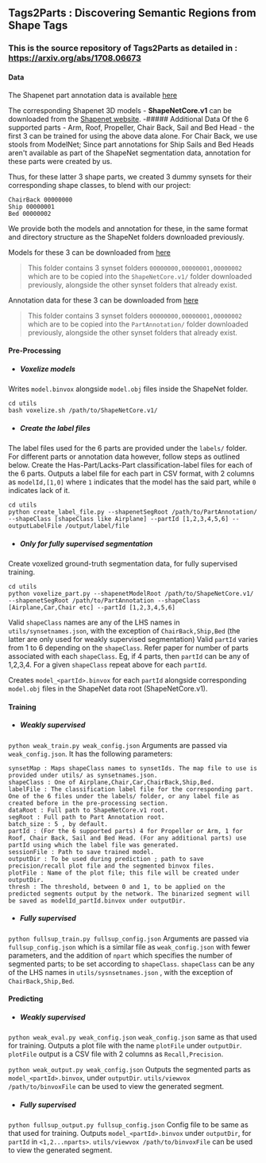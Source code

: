 ## Tags2Parts : Discovering Semantic Regions from Shape Tags
### This is the source repository of Tags2Parts as detailed in : https://arxiv.org/abs/1708.06673

#### Data
The Shapenet part annotation data is available [here](https://shapenet.cs.stanford.edu/ericyi/shapenetcore_partanno_v0.zip)

The corresponding Shapenet 3D models - **ShapeNetCore.v1** can be downloaded from the [Shapenet website](https://www.shapenet.org/). 
-##### Additional Data
Of the 6 supported parts - Arm, Roof, Propeller, Chair Back, Sail and Bed Head - the first 3 can be trained for using the above data alone.
For Chair Back, we use stools from ModelNet; Since part annotations for Ship Sails and Bed Heads aren't available as part of the ShapeNet segmentation data, annotation for these parts were created by us. 

Thus, for these latter 3 shape parts, we created 3 dummy synsets for their corresponding shape classes, to blend with our project:
```
ChairBack 00000000
Ship 00000001
Bed 00000002
```
We provide both the models and annotation for these, in the same format and directory structure as the ShapeNet folders downloaded previously.

Models for these 3 can be downloaded from [here](https://www.dropbox.com/sh/7bngjkv3ygo932g/AABrGisqFmqEY8qLfbhPiWm1a?dl=0)
>This folder contains 3 synset folders `00000000,00000001,00000002` which are to be copied into the `ShapeNetCore.v1/` folder downloaded previously, alongside the other synset folders that already exist.

Annotation data for these 3 can be downloaded from [here](https://www.dropbox.com/sh/oew0t0ndbfkxcxw/AABCFN8z6I9wAbszZy3v3hhDa?dl=0)
>This folder contains 3 synset folders `00000000,00000001,00000002` which are to be copied into the `PartAnnotation/` folder downloaded previously, alongside the other synset folders that already exist.

#### Pre-Processing
- ##### Voxelize models
Writes `model.binvox` alongside `model.obj` files inside the ShapeNet folder.
```
cd utils
bash voxelize.sh /path/to/ShapeNetCore.v1/
```
- ##### Create the label files
The label files used for the 6 parts are provided under the `labels/` folder. For different parts or annotation data however, follow steps as outlined below.
Create the Has-Part/Lacks-Part classification-label files for each of the 6 parts. Outputs a label file for each part in CSV format, with 2 columns as `modelId,[1,0]` where `1` indicates that the model has the said part, while `0` indicates lack of it.
```
cd utils
python create_label_file.py --shapenetSegRoot /path/to/PartAnnotation/ --shapeClass [shapeClass like Airplane] --partId [1,2,3,4,5,6] --outputLabelFile /output/label/file
```
- ##### Only for fully supervised segmentation
Create voxelized ground-truth segmentation data, for fully supervised training.
```
cd utils
python voxelize_part.py --shapenetModelRoot /path/to/ShapeNetCore.v1/ --shapenetSegRoot /path/to/PartAnnotation --shapeClass [Airplane,Car,Chair etc] --partId [1,2,3,4,5,6]
```
Valid `shapeClass` names are any of the LHS names in `utils/synsetnames.json`, with the exception of `ChairBack,Ship,Bed` (the latter are only used for weakly supervised segmentation)
Valid `partId` varies from 1 to 6 depending on the `shapeClass`. Refer paper for number of parts associated with each `shapeClass`. Eg, if 4 parts, then `partId` can be any of 1,2,3,4. For a given `shapeClass` repeat above for each `partId`. 

Creates `model_<partId>.binvox` for each `partId` alongside corresponding `model.obj` files in the ShapeNet data root (ShapeNetCore.v1).

#### Training
- ##### Weakly supervised
`python weak_train.py weak_config.json`
Arguments are passed via `weak_config.json`.
It has the following parameters:
```
synsetMap : Maps shapeClass names to synsetIds. The map file to use is provided under utils/ as synsetnames.json.
shapeClass : One of Airplane,Chair,Car,ChairBack,Ship,Bed.
labelFile : The classification label file for the corresponding part. One of the 6 files under the labels/ folder, or any label file as created before in the pre-processing section.
dataRoot : Full path to ShapeNetCore.v1 root.
segRoot : Full path to Part Annotation root.
batch_size : 5 , by default.
partId : (For the 6 supported parts) 4 for Propeller or Arm, 1 for Roof, Chair Back, Sail and Bed Head. (For any additional parts) use partId using which the label file was generated.
sessionFile : Path to save trained model.
outputDir : To be used during prediction ; path to save precision/recall plot file and the segmented binvox files.
plotFile : Name of the plot file; this file will be created under outputDir.
thresh : The threshold, between 0 and 1, to be applied on the predicted segments output by the network. The binarized segment will be saved as modelId_partId.binvox under outputDir.
```
- ##### Fully supervised
`python fullsup_train.py fullsup_config.json`
Arguments are passed via `fullsup_config.json` which is a similar file as `weak_config.json` with fewer parameters, and the addition of `npart` which specifies the number of segmented parts; to be set according to `shapeClass`. 
`shapeClass` can be any of the LHS names in `utils/sysnsetnames.json` , with the exception of `ChairBack,Ship,Bed`.

#### Predicting
- ##### Weakly supervised
`python weak_eval.py weak_config.json`
`weak_config.json` same as that used for training. Outputs a plot file with the name `plotFile` under `outputDir`. `plotFile` output is a CSV file with 2 columns as `Recall,Precision`.

`python weak_output.py weak_config.json`
Outputs the segmented parts as `model_<partId>.binvox`, under `outputDir`. 
`utils/viewvox /path/to/binvoxFile` can be used to view the generated segment.

- ##### Fully supervised
`python fullsup_output.py fullsup_config.json`
Config file to be same as that used for training. Outputs `model_<partId>.binvox` under `outputDir`, for `partId` in `<1,2...nparts>`.
`utils/viewvox /path/to/binvoxFile` can be used to view the generated segment.
